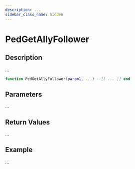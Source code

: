 ```yaml
---
description: ...
sidebar_class_name: hidden
---
```


# PedGetAllyFollower

## Description

...

```lua
function PedGetAllyFollower(param1, ...) --[[ ... ]] end
```

## Parameters

...

## Return Values

...

## Example

...

